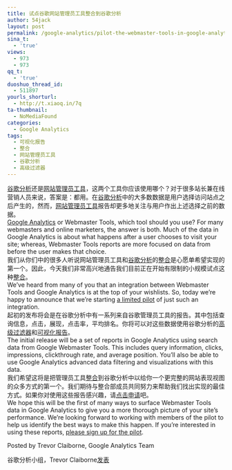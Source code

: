 ```yaml
---
title: 试点谷歌网站管理员工具整合到谷歌分析
author: 54jack
layout: post
permalink: /google-analytics/pilot-the-webmaster-tools-in-google-analytics-integration/
sina_t:
  - 'true'
views:
  - 973
  - 973
qq_t:
  - 'true'
duoshuo_thread_id:
  - 511897
yourls_shorturl:
  - http://t.xiaoq.in/7q
ta-thumbnail:
  - NoMediaFound
categories:
  - Google Analytics
tags:
  - 可视化报告
  - 整合
  - 网站管理员工具
  - 谷歌分析
  - 高级过滤器
---
```

<div>
  <span class='wp_keywordlink'><a href="http://blog.xiaoq.in/google-analytics/" title="谷歌分析" target="_blank">谷歌分析</a></span>还是<span class='wp_keywordlink_affiliate'><a href="http://blog.xiaoq.in/tag/%e7%bd%91%e7%ab%99%e7%ae%a1%e7%90%86%e5%91%98%e5%b7%a5%e5%85%b7/" title="查看网站管理员工具中的全部文章" target="_blank">网站管理员工具</a></span>，这两个工具你应该使用哪个？对于很多站长兼在线营销人员来说，答案是：都用。在<span class='wp_keywordlink_affiliate'><a href="http://blog.xiaoq.in/tag/%e8%b0%b7%e6%ad%8c%e5%88%86%e6%9e%90/" title="查看谷歌分析中的全部文章" target="_blank">谷歌分析</a></span>中的大多数数据是用户选择访问站点之后产生的，然而，<span class='wp_keywordlink_affiliate'><a href="http://blog.xiaoq.in/tag/%e7%bd%91%e7%ab%99%e7%ae%a1%e7%90%86%e5%91%98%e5%b7%a5%e5%85%b7/" title="查看网站管理员工具中的全部文章" target="_blank">网站管理员工具</a></span>报告却更多地关注与用户作出上述选择之前的数据。
</div>

<div>
  <span class='wp_keywordlink'><a href="http://blog.xiaoq.in/google-analytics/" title="Google Analytics" target="_blank">Google Analytics</a></span> or Webmaster Tools, which tool should you use? For many webmasters and online marketers, the answer is both. Much of the data in Google Analytics is about what happens after a user chooses to visit your site; whereas, Webmaster Tools reports are more focused on data from before the user makes that choice.
</div>

<div>
  我们从你们中的很多人听说网站管理员工具和<span class='wp_keywordlink_affiliate'><a href="http://blog.xiaoq.in/tag/%e8%b0%b7%e6%ad%8c%e5%88%86%e6%9e%90/" title="查看谷歌分析中的全部文章" target="_blank">谷歌分析</a></span>的<span class='wp_keywordlink_affiliate'><a href="http://blog.xiaoq.in/tag/%e6%95%b4%e5%90%88/" title="查看整合中的全部文章" target="_blank">整合</a></span>是心愿单希望实现的第一个。因此，今天我们非常高兴地通告我们目前正在开始有限制的小规模试点这种<span class='wp_keywordlink_affiliate'><a href="http://blog.xiaoq.in/tag/%e6%95%b4%e5%90%88/" title="查看整合中的全部文章" target="_blank">整合</a></span>。
</div>

<div>
  We’ve heard from many of you that an integration between Webmaster Tools and Google Analytics is at the top of your wishlists. So, today we’re happy to announce that we’re starting <a href="http://goo.gl/RP1KH">a limited pilot</a> of just such an integration.
</div>

<div>
  起初的发布将会是在谷歌分析中有一系列来自谷歌管理员工具的报告。其中包括查询信息，点击，展现，点击率，平均排名。你将可以对这些数据使用谷歌分析的<span class='wp_keywordlink_affiliate'><a href="http://blog.xiaoq.in/tag/%e9%ab%98%e7%ba%a7%e8%bf%87%e6%bb%a4%e5%99%a8/" title="查看高级过滤器中的全部文章" target="_blank">高级过滤器</a></span>和<span class='wp_keywordlink_affiliate'><a href="http://blog.xiaoq.in/tag/%e5%8f%af%e8%a7%86%e5%8c%96%e6%8a%a5%e5%91%8a/" title="查看可视化报告中的全部文章" target="_blank">可视化报告</a></span>。
</div>

<div>
  The initial release will be a set of reports in Google Analytics using search data from Google Webmaster Tools. This includes query information, clicks, impressions, clickthrough rate, and average position. You’ll also be able to use Google Analytics advanced data filtering and visualizations with this data.
</div>

<div>
  <a onblur="try {parent.deselectBloggerImageGracefully();} catch(e) {}" href="http://blog.xiaoq.in/cdn/images/2011/06/wmt-ga-nosearch.png" target="_blank"><img id="BLOGGER_PHOTO_ID_5615495387045518322" style="border: 0px;" src="http://blog.xiaoq.in/cdn/images/2011/06/wmt-ga-nosearch.png" alt="" border="0" /></a>
</div>

<div>
  我们希望这将是把管理员工具<span class='wp_keywordlink_affiliate'><a href="http://blog.xiaoq.in/tag/%e6%95%b4%e5%90%88/" title="查看整合中的全部文章" target="_blank">整合</a></span>到谷歌分析中以给你一个更完整的网站表现视图的众多方式的第一个。我们期待与整合部成员共同努力来帮助我们找出实现的最佳方式。如果你对使用这些报告感兴趣，请<a title="申请数据整合" href="http://goo.gl/RP1KH" target="_blank">点击申请</a>吧。
</div>

<div>
  We hope this will be the first of many ways to surface Webmaster Tools data in Google Analytics to give you a more thorough picture of your site’s performance. We’re looking forward to working with members of the pilot to help us identify the best ways to make this happen. If you’re interested in using these reports, <a href="http://goo.gl/RP1KH">please sign up for the pilot</a>.
</div>

Posted by Trevor Claiborne, Google Analytics Team

谷歌分析小组，Trevor Claiborne<a title="试点谷歌管理员工具整合到谷歌分析" href="http://analytics.blogspot.com/2011/06/pilot-webmaster-tools-in-google.html" target="_blank">发表</a>